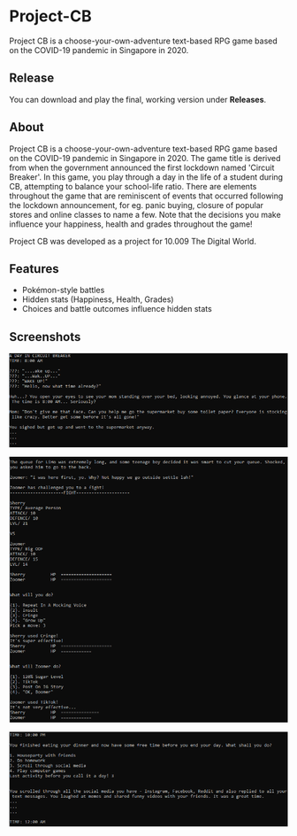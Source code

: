 # Project-CB
Project CB is a choose-your-own-adventure text-based RPG game based on the COVID-19 pandemic in Singapore in 2020.

## Release
You can download and play the final, working version under **Releases**.

## About
Project CB is a choose-your-own-adventure text-based RPG game based on the COVID-19 pandemic in Singapore in 2020. The game title is derived from when the government announced the first lockdown named 'Circuit Breaker'. In this game, you play through a day in the life of a student during CB, attempting to balance your school-life ratio. There are elements throughout the game that are reminiscent of events that occurred following the lockdown announcement, for eg. panic buying, closure of popular stores and online classes to name a few. Note that the decisions you make influence your happiness, health and grades throughout the game!

Project CB was developed as a project for 10.009 The Digital World.

## Features
* Pokémon-style battles
* Hidden stats (Happiness, Health, Grades)
* Choices and battle outcomes influence hidden stats

## Screenshots
<p align="center">
  <img src="images/project_cb_ss1.png" >
</p>
<p align="center">
  <img src="images/project_cb_ss2.png" >
</p>
<p align="center">
  <img src="images/project_cb_ss3.png" >
</p>
